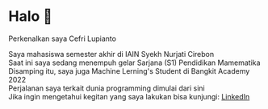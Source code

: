 # Halo 👋

Perkenalkan saya Cefri Lupianto

Saya mahasiswa semester akhir di IAIN Syekh Nurjati Cirebon\
Saat ini saya sedang menempuh gelar Sarjana (S1) Pendidikan Mamematika\
Disamping itu, saya juga Machine Lerning's Student di Bangkit Academy 2022\
Perjalanan saya terkait dunia programming dimulai dari sini\
Jika ingin mengetahui kegitan yang saya lakukan bisa kunjungi:
[LinkedIn](www.linkedin.com/in/cefri-lupianto-290803174)
<!--
**Celup24/Celup24** is a ✨ _special_ ✨ repository because its `README.md` (this file) appears on your GitHub profile.

Here are some ideas to get you started:

- 🔭 I’m currently working on ...
- 🌱 I’m currently learning ...
- 👯 I’m looking to collaborate on ...
- 🤔 I’m looking for help with ...
- 💬 Ask me about ...
- 📫 How to reach me: ...
- 😄 Pronouns: ...
- ⚡ Fun fact: ...
-->
